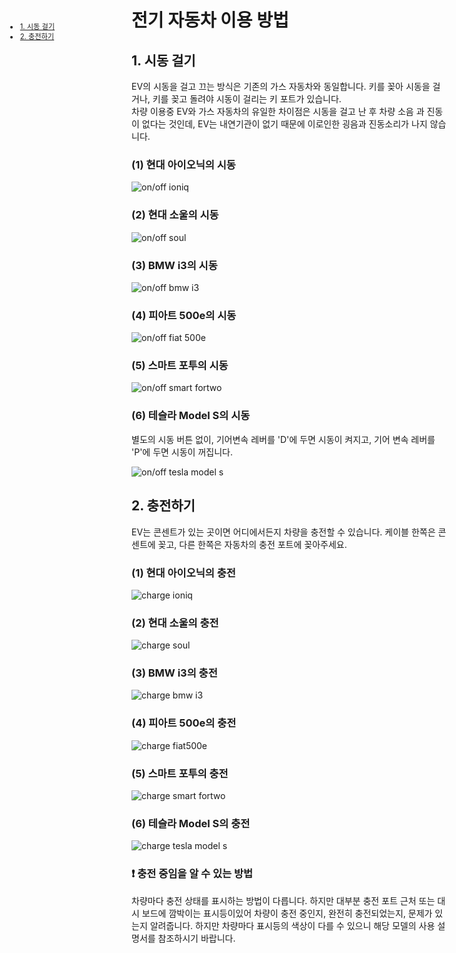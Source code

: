 <ui style="position:fixed;left: 3em; top:10em; font-size: 0.8em;">
    <li><a href = "#usage_on"><bold>1. 시동 걸기</bold></a></li>
    <li><a href = "#usage_charge"><bold>2. 충전하기 </bold></a></li>
</ui>

# 전기 자동차 이용 방법

<p id = "usage_on"></p>

## 1. 시동 걸기
EV의 시동을 걸고 끄는 방식은 기존의 가스 자동차와 동일합니다. 키를 꽂아 시동을 걸거나, 키를 꽂고 돌려야 시동이 걸리는 키 포트가 있습니다. <br>
차량 이용중 EV와 가스 자동차의 유일한 차이점은 시동을 걸고 난 후 차량 소음 과 진동이 없다는 것인데, EV는 내연기관이 없기 때문에 이로인한 굉음과 진동소리가 나지 않습니다.

### (1) 현대 아이오닉의 시동

![on/off ioniq](assets/img/faq_onoff_ioniq.jpg)

### (2) 현대 소울의 시동

![on/off soul](assets/img/faq_onoff_soul.jpg)

### (3) BMW i3의 시동

![on/off bmw i3](assets/img/faq_onoff_bmw.jpg)

### (4) 피아트 500e의 시동

![on/off fiat 500e](assets/img/faq_onoff_fiat500.jpg)

### (5) 스마트 포투의 시동

![on/off smart fortwo](assets/img/faq_onoff_smartfortwo.jpg)

### (6) 테슬라 Model S의 시동
별도의 시동 버튼 없이, 기어변속 레버를 'D'에 두면 시동이 켜지고, 기어 변속 레버를 'P'에 두면 시동이 꺼집니다. 

![on/off tesla model s](assets/img/faq_onoff_tesla.png)


<p id = "usage_charge"></p>

## 2. 충전하기
EV는 콘센트가 있는 곳이면 어디에서든지 차량을 충전할 수 있습니다. 
케이블 한쪽은 콘센트에 꽂고, 다른 한쪽은 자동차의 충전 포트에 꽂아주세요. 

### (1) 현대 아이오닉의 충전

![charge ioniq](assets/img/faq_charge_ioniq.jpg)

### (2) 현대 소울의 충전

![charge soul](assets/img/faq_charge_soul.jpg)

### (3) BMW i3의 충전

![charge bmw i3](assets/img/faq_charge_bmw.jpg)

### (4) 피아트 500e의 충전

![charge fiat500e](assets/img/faq_charge_fiat.jpg)

### (5) 스마트 포투의 충전

![charge smart fortwo](assets/img/faq_charge_fortwo.jpg)

### (6) 테슬라 Model S의 충전

![charge tesla model s](assets/img/faq_charge_tesla.jpg)

### ❗ 충전 중임을 알 수 있는 방법
차량마다 충전 상태를 표시하는 방법이 다릅니다. 하지만 대부분 충전 포트 근처 또는 대시 보드에 깜박이는 표시등이있어 차량이 충전 중인지, 완전히 충전되었는지, 문제가 있는지 알려줍니다. 
하지만 차량마다 표시등의 색상이 다를 수 있으니 해당 모델의 사용 설명서를 참조하시기 바랍니다. 
